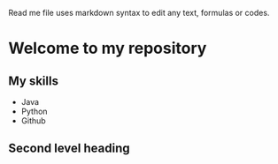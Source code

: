 Read me file uses markdown syntax to edit any text, formulas or codes. 

# Welcome to my repository

## My skills
- Java
- Python
- Github

## Second level heading

